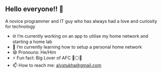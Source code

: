 ## Hello everyone!! 👋

<!--
**AlexanderLystukha/AlexanderLystukha** is a ✨ _special_ ✨ repository because its `README.md` (this file) appears on your GitHub profile.

Here are some ideas to get you started:

- 👯 I’m looking to collaborate on ...
- 🤔 I’m looking for help with ...
- 💬 Ask me about ...

-->
A novice programmer and IT guy who has always had a love and curiosity for technology

- 🌐 I’m currently working on an app to utilise my home network and starting a home lab
- 🧠 I’m currently learning how to setup a personal home network
- 😄 Pronouns: He/Him
- ⚡ Fun fact: Big Lover of AFC 🔴⚪🔥
- 📫 How to reach me: alystukha@gmail.com


